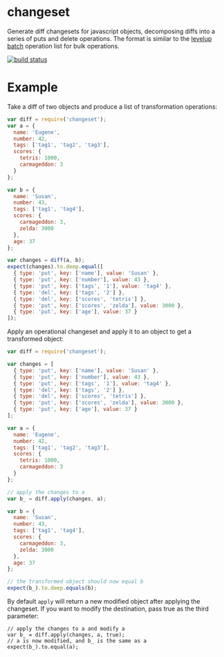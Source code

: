 # changeset

Generate diff changesets for javascript objects, decomposing diffs into a series of puts and delete operations. The format is similar to the [levelup](https://github.com/rvagg/node-levelup) [batch](https://github.com/rvagg/node-levelup#batch) operation list for bulk operations.

[![build status](https://secure.travis-ci.org/eugeneware/changeset.png)](http://travis-ci.org/eugeneware/changeset)

# Example

Take a diff of two objects and produce a list of transformation operations:

``` js
var diff = require('changeset');
var a = {
  name: 'Eugene',
  number: 42,
  tags: ['tag1', 'tag2', 'tag3'],
  scores: {
    tetris: 1000,
    carmageddon: 3
  }
};

var b = {
  name: 'Susan',
  number: 43,
  tags: ['tag1', 'tag4'],
  scores: {
    carmageddon: 3,
    zelda: 3000
  },
  age: 37
};

var changes = diff(a, b);
expect(changes).to.deep.equal([
  { type: 'put', key: ['name'], value: 'Susan' },
  { type: 'put', key: ['number'], value: 43 },
  { type: 'put', key: ['tags', '1'], value: 'tag4' },
  { type: 'del', key: ['tags', '2'] },
  { type: 'del', key: ['scores', 'tetris'] },
  { type: 'put', key: ['scores', 'zelda'], value: 3000 },
  { type: 'put', key: ['age'], value: 37 }
]);
```

Apply an operational changeset and apply it to an object to get a transformed object:

``` js
var diff = require('changeset');

var changes = [
  { type: 'put', key: ['name'], value: 'Susan' },
  { type: 'put', key: ['number'], value: 43 },
  { type: 'put', key: ['tags', '1'], value: 'tag4' },
  { type: 'del', key: ['tags', '2'] },
  { type: 'del', key: ['scores', 'tetris'] },
  { type: 'put', key: ['scores', 'zelda'], value: 3000 },
  { type: 'put', key: ['age'], value: 37 }
];

var a = {
  name: 'Eugene',
  number: 42,
  tags: ['tag1', 'tag2', 'tag3'],
  scores: {
    tetris: 1000,
    carmageddon: 3
  }
};

// apply the changes to a
var b_ = diff.apply(changes, a);

var b = {
  name: 'Susan',
  number: 43,
  tags: ['tag1', 'tag4'],
  scores: {
    carmageddon: 3,
    zelda: 3000
  },
  age: 37
};

// the transformed object should now equal b
expect(b_).to.deep.equals(b);
```

By default ```apply``` will return a new modified object after applying the
changeset. If you want to modify the destination, pass true as the third
parameter:

```
// apply the changes to a and modify a
var b_ = diff.apply(changes, a, true);
// a is now modified, and b_ is the same as a
expect(b_).to.equal(a);
```
